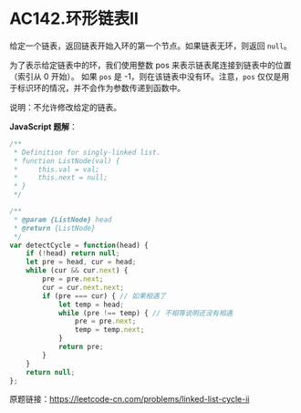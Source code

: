 # AC142.环形链表II

给定一个链表，返回链表开始入环的第一个节点。如果链表无环，则返回 `null`。

为了表示给定链表中的环，我们使用整数 pos 来表示链表尾连接到链表中的位置（索引从 0 开始）。 如果 `pos` 是 -1，则在该链表中没有环。注意，`pos` 仅仅是用于标识环的情况，并不会作为参数传递到函数中。

说明：不允许修改给定的链表。

**JavaScript 题解**：

```js
/**
 * Definition for singly-linked list.
 * function ListNode(val) {
 *     this.val = val;
 *     this.next = null;
 * }
 */

/**
 * @param {ListNode} head
 * @return {ListNode}
 */
var detectCycle = function(head) {
    if (!head) return null;
    let pre = head, cur = head;
    while (cur && cur.next) {
        pre = pre.next;
        cur = cur.next.next;
        if (pre === cur) { // 如果相遇了
            let temp = head;
            while (pre !== temp) { // 不相等说明还没有相遇
                pre = pre.next;
                temp = temp.next;
            }
            return pre;
        }
    }
    return null;
};
```

原题链接：https://leetcode-cn.com/problems/linked-list-cycle-ii